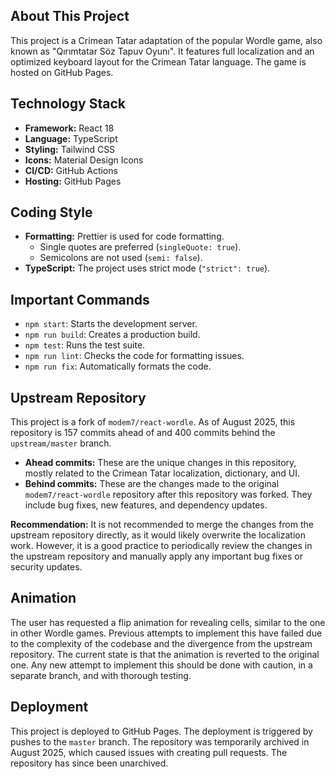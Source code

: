 ## About This Project

This project is a Crimean Tatar adaptation of the popular Wordle game, also known as "Qırımtatar Söz Tapuv Oyunı". It features full localization and an optimized keyboard layout for the Crimean Tatar language. The game is hosted on GitHub Pages.

## Technology Stack

*   **Framework:** React 18
*   **Language:** TypeScript
*   **Styling:** Tailwind CSS
*   **Icons:** Material Design Icons
*   **CI/CD:** GitHub Actions
*   **Hosting:** GitHub Pages

## Coding Style

*   **Formatting:** Prettier is used for code formatting.
    *   Single quotes are preferred (`singleQuote: true`).
    *   Semicolons are not used (`semi: false`).
*   **TypeScript:** The project uses strict mode (`"strict": true`).

## Important Commands

*   `npm start`: Starts the development server.
*   `npm run build`: Creates a production build.
*   `npm test`: Runs the test suite.
*   `npm run lint`: Checks the code for formatting issues.
*   `npm run fix`: Automatically formats the code.

## Upstream Repository

This project is a fork of `modem7/react-wordle`.
As of August 2025, this repository is 157 commits ahead of and 400 commits behind the `upstream/master` branch.

- **Ahead commits:** These are the unique changes in this repository, mostly related to the Crimean Tatar localization, dictionary, and UI.
- **Behind commits:** These are the changes made to the original `modem7/react-wordle` repository after this repository was forked. They include bug fixes, new features, and dependency updates.

**Recommendation:**
It is not recommended to merge the changes from the upstream repository directly, as it would likely overwrite the localization work. However, it is a good practice to periodically review the changes in the upstream repository and manually apply any important bug fixes or security updates.

## Animation

The user has requested a flip animation for revealing cells, similar to the one in other Wordle games.
Previous attempts to implement this have failed due to the complexity of the codebase and the divergence from the upstream repository.
The current state is that the animation is reverted to the original one.
Any new attempt to implement this should be done with caution, in a separate branch, and with thorough testing.

## Deployment

This project is deployed to GitHub Pages.
The deployment is triggered by pushes to the `master` branch.
The repository was temporarily archived in August 2025, which caused issues with creating pull requests. The repository has since been unarchived.